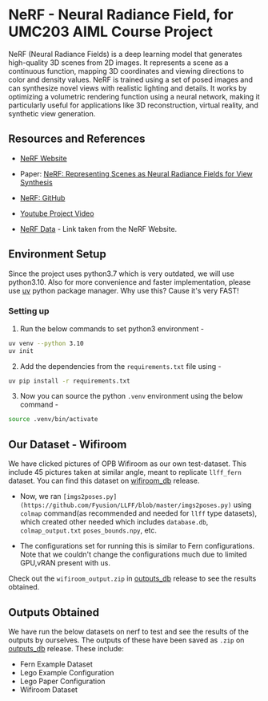 # NeRF - Neural Radiance Field, for UMC203 AIML Course Project

NeRF (Neural Radiance Fields) is a deep learning model that generates high-quality 3D scenes from 2D
images. It represents a scene as a continuous function, mapping 3D coordinates and viewing directions
to color and density values. NeRF is trained using a set of posed images and can synthesize novel
views with realistic lighting and details. It works by optimizing a volumetric rendering function using
a neural network, making it particularly useful for applications like 3D reconstruction, virtual reality,
and synthetic view generation.

## Resources and References

- [NeRF Website](https://www.matthewtancik.com/nerf)
- Paper: [NeRF: Representing Scenes as Neural Radiance Fields for View Synthesis](https://arxiv.org/pdf/2003.08934)
- [NeRF: GitHub](https://github.com/bmild/nerf?tab=readme-ov-file)
- [Youtube Project Video](https://www.youtube.com/watch?v=JuH79E8rdKc)

- [NeRF Data](https://drive.google.com/drive/folders/1cK3UDIJqKAAm7zyrxRYVFJ0BRMgrwhh4) - Link taken from the NeRF Website.

## Environment Setup

Since the project uses python3.7 which is very outdated, we will use python3.10. Also for more convenience and faster implementation, please use [uv](https://docs.astral.sh/uv/getting-started/installation/) python package manager. Why use this? Cause it's very FAST!

### Setting up

1. Run the below commands to set python3 environment -

```bash
uv venv --python 3.10
uv init
```

2. Add the dependencies from the `requirements.txt` file using -

```bash
uv pip install -r requirements.txt
```

3. Now you can source the python `.venv` environment using the below command -

```bash
source .venv/bin/activate
```

## Our Dataset - Wifiroom

We have clicked pictures of OPB Wifiroom as our own test-dataset. This include 45 pictures taken at similar angle, meant to replicate `llff_fern` dataset. You can find this dataset on [wifiroom_db](https://github.com/AnirudhG07/NeRF-UMC203/releases/tag/wifiroom_db) release.

- Now, we ran `[imgs2poses.py](https://github.com/Fyusion/LLFF/blob/master/imgs2poses.py)` using `colmap` command(as recommended and needed for `llff` type datasets), which created other needed which includes `database.db`, `colmap_output.txt` `poses_bounds.npy`, etc.

- The configurations set for running this is similar to Fern configurations. Note that we couldn't change the configurations much due to limited GPU,vRAN present with us.

Check out the `wifiroom_output.zip` in [outputs_db](https://github.com/AnirudhG07/NeRF-UMC203/releases/tag/outputs_db) release to see the results obtained.


## Outputs Obtained

We have run the below datasets on nerf to test and see the results of the outputs by ourselves. The outputs of these have been saved as `.zip` on [outputs_db](https://github.com/AnirudhG07/NeRF-UMC203/releases/tag/outputs_db) release. These include:

- Fern Example Dataset
- Lego Example Configuration
- Lego Paper Configuration
- Wifiroom Dataset
